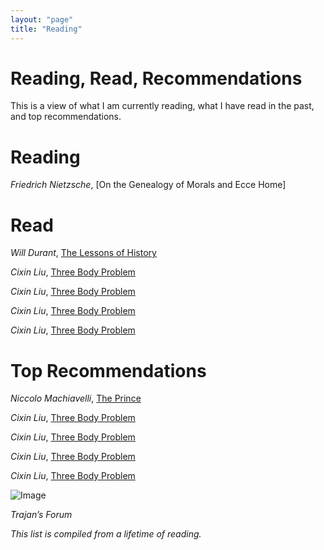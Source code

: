 ```yaml
---
layout: "page"
title: "Reading"
---
```


# Reading, Read, Recommendations

This is a view of what I am currently reading, what I have read in the past, and top recommendations. 

# Reading

*Friedrich Nietzsche*, [On the Genealogy of Morals and Ecce Home] 


# Read

*Will Durant*, [The Lessons of History](https://amzn.to/2H9j8bu) 

*Cixin Liu*, [Three Body Problem](https://amzn.to/2Y9ws5A)

*Cixin Liu*, [Three Body Problem](https://amzn.to/2Y9ws5A)

*Cixin Liu*, [Three Body Problem](https://amzn.to/2Y9ws5A)

*Cixin Liu*, [Three Body Problem](https://amzn.to/2Y9ws5A)


# Top Recommendations

*Niccolo Machiavelli*, [The Prince](https://amzn.to/2Y9ws5A)

*Cixin Liu*, [Three Body Problem](https://amzn.to/2Y9ws5A)

*Cixin Liu*, [Three Body Problem](https://amzn.to/2Y9ws5A)

*Cixin Liu*, [Three Body Problem](https://amzn.to/2Y9ws5A)

*Cixin Liu*, [Three Body Problem](https://amzn.to/2Y9ws5A)





![Image](https://gallery.mailchimp.com/96050d6198733cfea0f26d4cd/images/60ff21be-ce05-4d5d-83c8-6d8f15ffcdea.jpg)

*Trajan’s Forum*





*This list is compiled from a lifetime of reading.*
